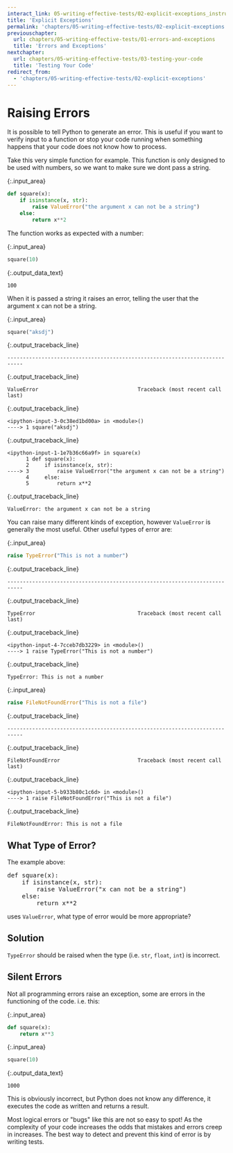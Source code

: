 ```yaml
---
interact_link: 05-writing-effective-tests/02-explicit-exceptions_instructor.ipynb
title: 'Explicit Exceptions'
permalink: 'chapters/05-writing-effective-tests/02-explicit-exceptions'
previouschapter:
  url: chapters/05-writing-effective-tests/01-errors-and-exceptions
  title: 'Errors and Exceptions'
nextchapter:
  url: chapters/05-writing-effective-tests/03-testing-your-code
  title: 'Testing Your Code'
redirect_from:
  - 'chapters/05-writing-effective-tests/02-explicit-exceptions'
---
```


# Raising Errors

It is possible to tell Python to generate an error. This is useful if you want to verify input to a function or stop your code running when something happens that your code does not know how to process.

Take this very simple function for example. This function is only designed to be used with numbers, so we want to make sure we dont pass a string.


{:.input_area}
```python
def square(x):
    if isinstance(x, str):
        raise ValueError("the argument x can not be a string")
    else:
        return x**2
```

The function works as expected with a number:


{:.input_area}
```python
square(10)
```




{:.output_data_text}
```
100
```



When it is passed a string it raises an error, telling the user that the argument x can not be a string.


{:.input_area}
```python
square("aksdj")
```


{:.output_traceback_line}
```
---------------------------------------------------------------------------
```

{:.output_traceback_line}
```
ValueError                                Traceback (most recent call last)
```

{:.output_traceback_line}
```
<ipython-input-3-0c38ed1bd00a> in <module>()
----> 1 square("aksdj")

```

{:.output_traceback_line}
```
<ipython-input-1-1e7b36c66a9f> in square(x)
      1 def square(x):
      2     if isinstance(x, str):
----> 3         raise ValueError("the argument x can not be a string")
      4     else:
      5         return x**2

```

{:.output_traceback_line}
```
ValueError: the argument x can not be a string
```


You can raise many different kinds of exception, however `ValueError` is generally the most useful. Other useful types of error are:


{:.input_area}
```python
raise TypeError("This is not a number")
```


{:.output_traceback_line}
```
---------------------------------------------------------------------------
```

{:.output_traceback_line}
```
TypeError                                 Traceback (most recent call last)
```

{:.output_traceback_line}
```
<ipython-input-4-7cceb7db3229> in <module>()
----> 1 raise TypeError("This is not a number")

```

{:.output_traceback_line}
```
TypeError: This is not a number
```



{:.input_area}
```python
raise FileNotFoundError("This is not a file")
```


{:.output_traceback_line}
```
---------------------------------------------------------------------------
```

{:.output_traceback_line}
```
FileNotFoundError                         Traceback (most recent call last)
```

{:.output_traceback_line}
```
<ipython-input-5-b933b80c1c6d> in <module>()
----> 1 raise FileNotFoundError("This is not a file")

```

{:.output_traceback_line}
```
FileNotFoundError: This is not a file
```



<section class="challenge panel panel-success">
<div class="panel-heading">
<h2><span class="fa fa-pencil"></span> What Type of Error?</h2>
</div>


<div class="panel-body">

<p>The example above:</p>
<div class="codehilite"><pre><span></span><span class="k">def</span> <span class="nf">square</span><span class="p">(</span><span class="n">x</span><span class="p">):</span>
    <span class="k">if</span> <span class="nb">isinstance</span><span class="p">(</span><span class="n">x</span><span class="p">,</span> <span class="nb">str</span><span class="p">):</span>
        <span class="k">raise</span> <span class="ne">ValueError</span><span class="p">(</span><span class="s2">&quot;x can not be a string&quot;</span><span class="p">)</span>
    <span class="k">else</span><span class="p">:</span>
        <span class="k">return</span> <span class="n">x</span><span class="o">**</span><span class="mi">2</span>
</pre></div>


<p>uses <code>ValueError</code>, what type of error would be more appropriate?</p>

</div>

</section>



<section class="solution panel panel-primary">
<div class="panel-heading">
<h2><span class="fa fa-eye"></span> Solution</h2>
</div>


<div class="panel-body">

<p><code>TypeError</code> should be raised when the type (i.e. <code>str</code>, <code>float</code>, <code>int</code>) is incorrect.</p>

</div>

</section>


## Silent Errors

Not all programming errors raise an exception, some are errors in the functioning of the code. i.e. this:


{:.input_area}
```python
def square(x):
    return x**3
```


{:.input_area}
```python
square(10)
```




{:.output_data_text}
```
1000
```



This is obviously incorrect, but Python does not know any difference, it executes the code as written and returns a result.

Most logical errors or "bugs" like this are not so easy to spot! As the complexity of your code increases the odds that mistakes and errors creep in increases. The best way to detect and prevent this kind of error is by writing tests.
